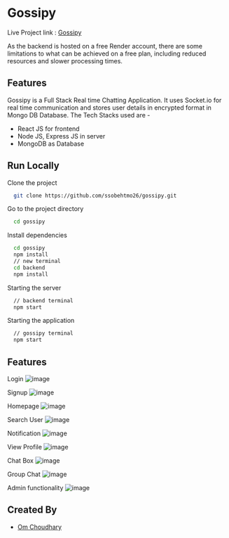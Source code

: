 
# Gossipy

Live Project link : [Gossipy](https://verdant-lolly-234618.netlify.app/)

As the backend is hosted on a free Render account, there are some limitations to what can be achieved on a free plan, including reduced resources and slower processing times.




## Features

Gossipy is a Full Stack Real time Chatting Application. It uses Socket.io for real time communication and stores user details in encrypted format in Mongo DB Database. The Tech Stacks used are -
- React JS for frontend
- Node JS, Express JS in server
- MongoDB as Database


## Run Locally

Clone the project

```bash
  git clone https://github.com/ssobehtmo26/gossipy.git
```
Go to the project directory

```bash
  cd gossipy
```

Install dependencies

```bash
  cd gossipy
  npm install
  // new terminal
  cd backend
  npm install
```

Starting the server

```bash
  // backend terminal
  npm start
```
Starting the application

```bash
  // gossipy terminal  
  npm start
```



## Features

Login
![image](https://github.com/ssobehtmo26/gossipy/assets/95176555/95f5b418-0733-427c-8bff-2e329dec053f)

Signup
![image](https://github.com/ssobehtmo26/gossipy/assets/95176555/af4c79a5-4ff7-4272-aed7-5b6812b080a4)

Homepage
![image](https://github.com/ssobehtmo26/gossipy/assets/95176555/be52dcce-12f4-4fa3-93ca-db1ab6e4c7c9)

Search User
![image](https://github.com/ssobehtmo26/gossipy/assets/95176555/a7fe285d-943f-42b1-b9ab-b03aae138f05)

Notification
![image](https://github.com/ssobehtmo26/gossipy/assets/95176555/9204a279-1970-4f27-939d-b561258fc39a)

View Profile
![image](https://github.com/ssobehtmo26/gossipy/assets/95176555/40a68887-08ed-4cbe-a9e0-0e94ba389ae3)

Chat Box
![image](https://github.com/ssobehtmo26/gossipy/assets/95176555/24dc82f3-dacb-41e4-ac87-ebbaeca91647)

Group Chat
![image](https://github.com/ssobehtmo26/gossipy/assets/95176555/9d1c1f7a-7c36-4e25-be6a-a6d20e0547e4)

Admin functionality
![image](https://github.com/ssobehtmo26/gossipy/assets/95176555/2a66d739-2bb2-48aa-b4c0-af9783ad9abb)






## Created By

- [Om Choudhary](https://github.com/ssobehtmo26)

